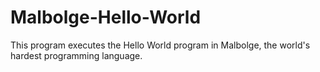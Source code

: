 # Malbolge-Hello-World

This program executes the Hello World program in Malbolge, the world's hardest programming language.
